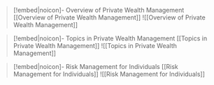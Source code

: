 
> [!embed|noicon]- Overview of Private Wealth Management
> [[Overview of Private Wealth Management]]
> ![[Overview of Private Wealth Management]]

> [!embed|noicon]- Topics in Private Wealth Management
> [[Topics in Private Wealth Management]]
> ![[Topics in Private Wealth Management]]

> [!embed|noicon]- Risk Management for Individuals
> [[Risk Management for Individuals]]
> ![[Risk Management for Individuals]]
